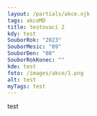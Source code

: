 ```yaml
---
layout: /partials/akce.njk
tags: akceMD
title: testovaci 2
kdy: test
SouborRok: "2023"
SouborMesic: "09"
SouborDen: "08"
SouborRokKonec: ""
kde: test
foto: /images/akce/1.png
alt: test
myTags: test
---
```

t﻿est